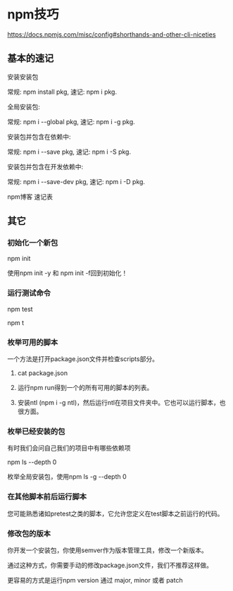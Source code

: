 # npm技巧

https://docs.npmjs.com/misc/config#shorthands-and-other-cli-niceties

## 基本的速记

安装安装包

常规: npm install pkg, 速记: npm i pkg.

全局安装包:

常规: npm i --global pkg, 速记: npm i -g pkg.

安装包并包含在依赖中:

常规: npm i --save pkg, 速记: npm i -S pkg.

安装包并包含在开发依赖中:

常规: npm i --save-dev pkg, 速记: npm i -D pkg.

npm博客 速记表


## 其它

### 初始化一个新包

npm init

使用npm init -y 和 npm init -f回到初始化！


### 运行测试命令

npm test

npm t


### 枚举可用的脚本

一个方法是打开package.json文件并检查scripts部分。

1. cat package.json

2. 运行npm run得到一个的所有可用的脚本的列表。

3. 安装ntl (npm i -g ntl)，然后运行ntl在项目文件夹中。它也可以运行脚本，也很方面。


### 枚举已经安装的包

有时我们会问自己我们的项目中有哪些依赖项

npm ls --depth 0

枚举全局安装包，使用npm ls -g --depth 0


### 在其他脚本前后运行脚本

您可能熟悉诸如pretest之类的脚本，它允许您定义在test脚本之前运行的代码。


### 修改包的版本

你开发一个安装包，你使用semver作为版本管理工具，修改一个新版本。

通过这种方式，你需要手动的修改package.json文件，我们不推荐这样做。

更容易的方式是运行npm version 通过 major, minor 或者 patch
